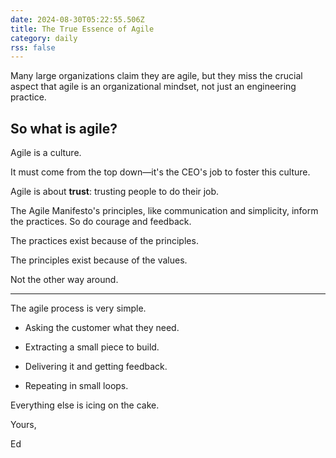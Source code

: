```yaml
---
date: 2024-08-30T05:22:55.506Z
title: The True Essence of Agile
category: daily
rss: false
---
```

Many large organizations claim they are agile, but they miss the crucial aspect that agile is an organizational mindset,
not just an engineering practice.

## So what is agile?

Agile is a culture.

It must come from the top down—it's the CEO's job to foster this culture.

Agile is about **trust**: trusting people to do their job.

The Agile Manifesto's principles, like communication and simplicity, inform the practices.
So do courage and feedback.

The practices exist because of the principles.

The principles exist because of the values.

Not the other way around.
 
----

The agile process is very simple.

* Asking the customer what they need.

* Extracting a small piece to build.

* Delivering it and getting feedback.

* Repeating in small loops.

Everything else is icing on the cake.

Yours, 

Ed
